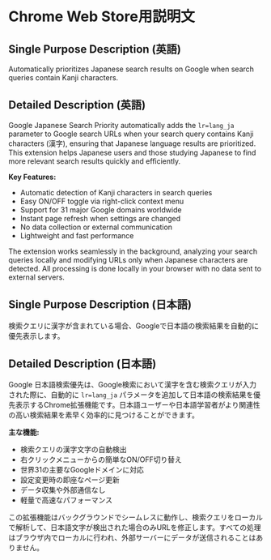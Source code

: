 # Chrome Web Store用説明文

## Single Purpose Description (英語)
Automatically prioritizes Japanese search results on Google when search queries contain Kanji characters.

## Detailed Description (英語)
Google Japanese Search Priority automatically adds the `lr=lang_ja` parameter to Google search URLs when your search query contains Kanji characters (漢字), ensuring that Japanese language results are prioritized. This extension helps Japanese users and those studying Japanese to find more relevant search results quickly and efficiently.

**Key Features:**
- Automatic detection of Kanji characters in search queries
- Easy ON/OFF toggle via right-click context menu
- Support for 31 major Google domains worldwide
- Instant page refresh when settings are changed
- No data collection or external communication
- Lightweight and fast performance

The extension works seamlessly in the background, analyzing your search queries locally and modifying URLs only when Japanese characters are detected. All processing is done locally in your browser with no data sent to external servers.

## Single Purpose Description (日本語)
検索クエリに漢字が含まれている場合、Googleで日本語の検索結果を自動的に優先表示します。

## Detailed Description (日本語)  
Google 日本語検索優先は、Google検索において漢字を含む検索クエリが入力された際に、自動的に `lr=lang_ja` パラメータを追加して日本語の検索結果を優先表示するChrome拡張機能です。日本語ユーザーや日本語学習者がより関連性の高い検索結果を素早く効率的に見つけることができます。

**主な機能:**
- 検索クエリの漢字文字の自動検出
- 右クリックメニューからの簡単なON/OFF切り替え
- 世界31の主要なGoogleドメインに対応
- 設定変更時の即座なページ更新
- データ収集や外部通信なし
- 軽量で高速なパフォーマンス

この拡張機能はバックグラウンドでシームレスに動作し、検索クエリをローカルで解析して、日本語文字が検出された場合のみURLを修正します。すべての処理はブラウザ内でローカルに行われ、外部サーバーにデータが送信されることはありません。